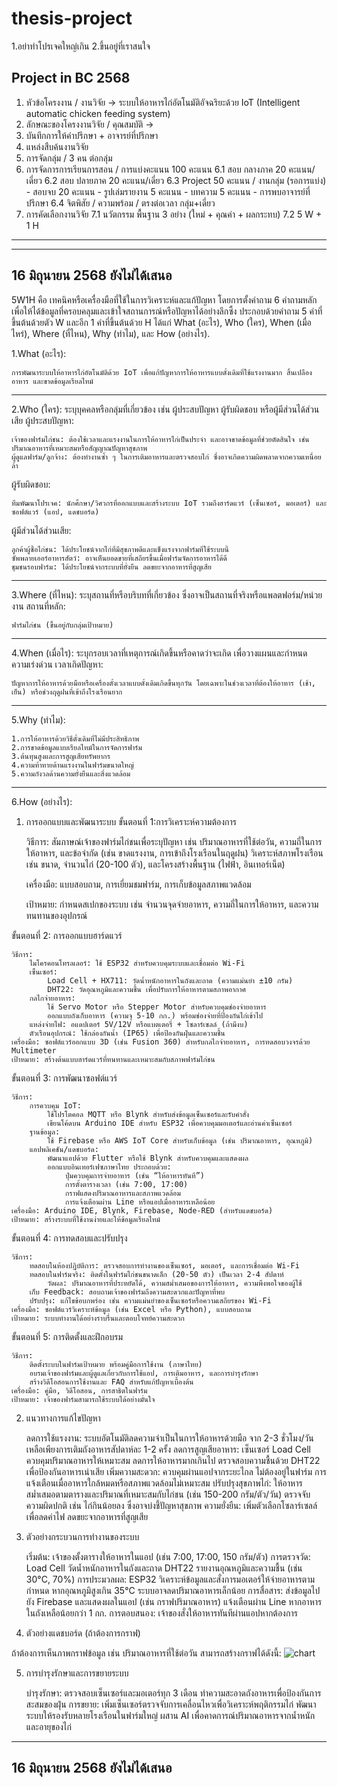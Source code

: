 # thesis-project

1.อย่าทำโปรเจคใหญ่เกิน 
2.ขึ้นอยู่ที่เราสนใจ

Project in BC 2568
------------------------------------------
1. หัวข้อโครงงาน / งานวิจัย -> ระบบให้อาหารไก่อัตโนมัติอัจฉริยะด้วย IoT (Intelligent automatic chicken feeding system)
2. ลักษณะของโครงงานวิจัย / คุณสมบัติ -> 
3. บันทึกการให้คำปรึกษา + อาจารย์ที่ปรึกษา
4. แหล่งสืบค้นงานวิจัย 
5. การจัดกลุ่ม  / 3 คน ต่อกลุ่ม
6. การจัดการการเรียนการสอน / การแบ่งคะแนน 100 คะแนน
   6.1 สอบ กลางภาค  20 คะแนน/เดี่ยว
   6.2 สอบ ปลายภาค 20 คะแนน/เดี่ยว
   6.3 Project  50 คะแนน / งานกลุ่ม (รอการแบ่ง)
        - สอบจบ    20 คะแนน
        - รูปเล่มรายงาน 5 คะแนน
        - บทความ 5 คะแนน
        - การพบอาจารย์ที่ปรึกษา 
   6.4 จิตพิสัย / ความพร้อม / ตรงต่อเวลา กลุ่ม+เดี่ยว
7. การคัดเลือกงานวิจัย
   7.1 นวัตกรรม พื้นฐาน 3 อย่าง (ใหม่ + คุณค่า + ผลกระทบ)
   7.2 5 W + 1 H
***
-----------------------------
16 มิถุนายน 2568 ยังไม่ได้เสนอ
-----------------------------
5W1H คือ เทคนิคหรือเครื่องมือที่ใช้ในการวิเคราะห์และแก้ปัญหา โดยการตั้งคำถาม 6 คำถามหลัก เพื่อให้ได้ข้อมูลที่ครอบคลุมและเข้าใจสถานการณ์หรือปัญหาได้อย่างลึกซึ้ง ประกอบด้วยคำถาม 5 คำที่ขึ้นต้นด้วยตัว W และอีก 1 คำที่ขึ้นต้นด้วย H ได้แก่ What (อะไร), Who (ใคร), When (เมื่อไหร่), Where (ที่ไหน), Why (ทำไม), และ How (อย่างไร).


1.What (อะไร): 

    การพัฒนาระบบให้อาหารไก่อัตโนมัติด้วย IoT เพื่อแก้ปัญหาการให้อาหารแบบดั้งเดิมที่ใช้แรงงานมาก สิ้นเปลืองอาหาร และขาดข้อมูลเรียลไทม์
------------------------------------------------------------------------------------------------------------------------------
2.Who (ใคร): ระบุบุคคลหรือกลุ่มที่เกี่ยวข้อง เช่น ผู้ประสบปัญหา ผู้รับผิดชอบ หรือผู้มีส่วนได้ส่วนเสีย
    ผู้ประสบปัญหา:

    เจ้าของฟาร์มไก่ชน: ต้องใช้เวลาและแรงงานในการให้อาหารไก่เป็นประจำ และอาจขาดข้อมูลที่ช่วยตัดสินใจ เช่น ปริมาณอาหารที่เหมาะสมหรือสัญญาณปัญหาสุขภาพ
    ผู้ดูแลฟาร์ม/ลูกจ้าง: ต้องทำงานซ้ำ ๆ ในการเติมอาหารและตรวจสอบไก่ ซึ่งอาจเกิดความผิดพลาดจากความเหนื่อยล้า

ผู้รับผิดชอบ:

    ทีมพัฒนาโปรเจค: นักศึกษา/วิศวกรที่ออกแบบและสร้างระบบ IoT รวมถึงฮาร์ดแวร์ (เซ็นเซอร์, มอเตอร์) และซอฟต์แวร์ (แอป, แดชบอร์ด)

ผู้มีส่วนได้ส่วนเสีย:

    ลูกค้าผู้ซื้อไก่ชน: ได้ประโยชน์จากไก่ที่มีสุขภาพดีและแข็งแรงจากฟาร์มที่ใช้ระบบนี้
    ซัพพลายเออร์อาหารสัตว์: อาจเห็นยอดขายที่เสถียรขึ้นเมื่อฟาร์มจัดการอาหารได้ดี
    ชุมชนรอบฟาร์ม: ได้ประโยชน์จากระบบที่ยั่งยืน ลดขยะจากอาหารที่สูญเสีย
--------------------------------------------------------------------------------------------------------------------------------
3.Where (ที่ไหน): ระบุสถานที่หรือบริบทที่เกี่ยวข้อง ซึ่งอาจเป็นสถานที่จริงหรือแพลตฟอร์ม/หน่วยงาน
    สถานที่หลัก:
    
    ฟาร์มไก่ชน (ขึ้นอยู่กับกลุ่มเป้าหมาย)
--------------------------------------------------------------------------------------------------------------------------------
4.When (เมื่อไร): ระบุกรอบเวลาที่เหตุการณ์เกิดขึ้นหรือคาดว่าจะเกิด เพื่อวางแผนและกำหนดความเร่งด่วน
   เวลาเกิดปัญหา:

    ปัญหาการให้อาหารด้วยมือหรือเครื่องตั้งเวลาแบบดั้งเดิมเกิดขึ้นทุกวัน โดยเฉพาะในช่วงเวลาที่ต้องให้อาหาร (เช้า, เย็น) หรือช่วงฤดูฝนที่เข้าถึงโรงเรือนยาก
--------------------------------------------------------------------------------------------------------------------------------
5.Why (ทำไม): 

    1.การให้อาหารด้วยวิธีดั้งเดิมที่ไม่มีประสิทธิภาพ
    2.การขาดข้อมูลแบบเรียลไทม์ในการจัดการฟาร์ม
    3.ต้นทุนสูงและการสูญเสียทรัพยากร
    4.ความท้าทายด้านแรงงานในฟาร์มขนาดใหญ่
    5.ความกังวลด้านความยั่งยืนและสิ่งแวดล้อม
--------------------------------------------------------------------------------------------------------------------------------
6.How (อย่างไร): 

1. การออกแบบและพัฒนาระบบ
ขั้นตอนที่ 1:การวิเคราะห์ความต้องการ

    วิธีการ:
        สัมภาษณ์เจ้าของฟาร์มไก่ชนเพื่อระบุปัญหา เช่น ปริมาณอาหารที่ใช้ต่อวัน, ความถี่ในการให้อาหาร, และข้อจำกัด (เช่น ขาดแรงงาน, การเข้าถึงโรงเรือนในฤดูฝน)
        วิเคราะห์สภาพโรงเรือน เช่น ขนาด, จำนวนไก่ (20-100 ตัว), และโครงสร้างพื้นฐาน (ไฟฟ้า, อินเทอร์เน็ต)
   
    เครื่องมือ:
        แบบสอบถาม, การเยี่ยมชมฟาร์ม, การเก็บข้อมูลสภาพแวดล้อม
   
    เป้าหมาย:
       กำหนดสเปกของระบบ เช่น จำนวนจุดจ่ายอาหาร, ความถี่ในการให้อาหาร, และความทนทานของอุปกรณ์

ขั้นตอนที่ 2: การออกแบบฮาร์ดแวร์

    วิธีการ:
        ไมโครคอนโทรลเลอร์: ใช้ ESP32 สำหรับควบคุมระบบและเชื่อมต่อ Wi-Fi
        เซ็นเซอร์:
            Load Cell + HX711: วัดน้ำหนักอาหารในถังและถาด (ความแม่นยำ ±10 กรัม)
            DHT22: วัดอุณหภูมิและความชื้น เพื่อปรับการให้อาหารตามสภาพอากาศ
        กลไกจ่ายอาหาร:
            ใช้ Servo Motor หรือ Stepper Motor สำหรับควบคุมช่องจ่ายอาหาร
            ออกแบบถังเก็บอาหาร (ความจุ 5-10 กก.) พร้อมช่องจ่ายที่ป้องกันไก่เข้าไป
        แหล่งจ่ายไฟ: อแดปเตอร์ 5V/12V หรือแบตเตอรี่ + โซลาร์เซลล์ (ถ้ามีงบ)
        ตัวเรือนอุปกรณ์: ใช้กล่องกันน้ำ (IP65) เพื่อป้องกันฝุ่นและความชื้น
    เครื่องมือ: ซอฟต์แวร์ออกแบบ 3D (เช่น Fusion 360) สำหรับกลไกจ่ายอาหาร, การทดสอบวงจรด้วย Multimeter
    เป้าหมาย: สร้างต้นแบบฮาร์ดแวร์ที่ทนทานและเหมาะสมกับสภาพฟาร์มไก่ชน

ขั้นตอนที่ 3: การพัฒนาซอฟต์แวร์

    วิธีการ:
        การควบคุม IoT:
            ใช้โปรโตคอล MQTT หรือ Blynk สำหรับส่งข้อมูลเซ็นเซอร์และรับคำสั่ง
            เขียนโค้ดบน Arduino IDE สำหรับ ESP32 เพื่อควบคุมมอเตอร์และอ่านค่าเซ็นเซอร์
        ฐานข้อมูล:
            ใช้ Firebase หรือ AWS IoT Core สำหรับเก็บข้อมูล (เช่น ปริมาณอาหาร, อุณหภูมิ)
        แอปพลิเคชัน/แดชบอร์ด:
            พัฒนาแอปด้วย Flutter หรือใช้ Blynk สำหรับควบคุมและแสดงผล
            ออกแบบอินเทอร์เฟซภาษาไทย ประกอบด้วย:
                ปุ่มควบคุมการจ่ายอาหาร (เช่น “ให้อาหารทันที”)
                การตั้งตารางเวลา (เช่น 7:00, 17:00)
                กราฟแสดงปริมาณอาหารและสภาพแวดล้อม
                การแจ้งเตือนผ่าน Line หรือแอปเมื่ออาหารเหลือน้อย
    เครื่องมือ: Arduino IDE, Blynk, Firebase, Node-RED (สำหรับแดชบอร์ด)
    เป้าหมาย: สร้างระบบที่ใช้งานง่ายและให้ข้อมูลเรียลไทม์

ขั้นตอนที่ 4: การทดสอบและปรับปรุง

    วิธีการ:
        ทดสอบในห้องปฏิบัติการ: ตรวจสอบการทำงานของเซ็นเซอร์, มอเตอร์, และการเชื่อมต่อ Wi-Fi
        ทดสอบในฟาร์มจริง: ติดตั้งในฟาร์มไก่ชนขนาดเล็ก (20-50 ตัว) เป็นเวลา 2-4 สัปดาห์
            วัดผล: ปริมาณอาหารที่ประหยัดได้, ความสม่ำเสมอของการให้อาหาร, ความพึงพอใจของผู้ใช้
        เก็บ Feedback: สอบถามเจ้าของฟาร์มถึงความสะดวกและปัญหาที่พบ
        ปรับปรุง: แก้ไขข้อบกพร่อง เช่น ความแม่นยำของเซ็นเซอร์หรือความเสถียรของ Wi-Fi
    เครื่องมือ: ซอฟต์แวร์วิเคราะห์ข้อมูล (เช่น Excel หรือ Python), แบบสอบถาม
    เป้าหมาย: ระบบทำงานได้อย่างราบรื่นและตอบโจทย์ความสะดวก

ขั้นตอนที่ 5: การติดตั้งและฝึกอบรม

    วิธีการ:
        ติดตั้งระบบในฟาร์มเป้าหมาย พร้อมคู่มือการใช้งาน (ภาษาไทย)
        อบรมเจ้าของฟาร์มและผู้ดูแลเกี่ยวกับการใช้แอป, การเติมอาหาร, และการบำรุงรักษา
        สร้างวิดีโอสอนการใช้งานและ FAQ สำหรับแก้ปัญหาเบื้องต้น
    เครื่องมือ: คู่มือ, วิดีโอสอน, การสาธิตในฟาร์ม
    เป้าหมาย: เจ้าของฟาร์มสามารถใช้ระบบได้อย่างมั่นใจ

2. แนวทางการแก้ไขปัญหา

    ลดการใช้แรงงาน:
        ระบบอัตโนมัติลดความจำเป็นในการให้อาหารด้วยมือ จาก 2-3 ชั่วโมง/วัน เหลือเพียงการเติมถังอาหารสัปดาห์ละ 1-2 ครั้ง
    ลดการสูญเสียอาหาร:
        เซ็นเซอร์ Load Cell ควบคุมปริมาณอาหารให้เหมาะสม ลดการให้อาหารมากเกินไป
        ตรวจสอบความชื้นด้วย DHT22 เพื่อป้องกันอาหารเน่าเสีย
    เพิ่มความสะดวก:
        ควบคุมผ่านแอปจากระยะไกล ไม่ต้องอยู่ในฟาร์ม
        การแจ้งเตือนเมื่ออาหารใกล้หมดหรือสภาพแวดล้อมไม่เหมาะสม
    ปรับปรุงสุขภาพไก่:
        ให้อาหารสม่ำเสมอตามตารางและปริมาณที่เหมาะสมกับไก่ชน (เช่น 150-200 กรัม/ตัว/วัน)
        ตรวจจับความผิดปกติ เช่น ไก่กินน้อยลง ซึ่งอาจบ่งชี้ปัญหาสุขภาพ
    ความยั่งยืน:
        เพิ่มตัวเลือกโซลาร์เซลล์เพื่อลดค่าไฟ
        ลดขยะจากอาหารที่สูญเสีย

3. ตัวอย่างกระบวนการทำงานของระบบ

    เริ่มต้น:
        เจ้าของตั้งตารางให้อาหารในแอป (เช่น 7:00, 17:00, 150 กรัม/ตัว)
    การตรวจวัด:
        Load Cell วัดน้ำหนักอาหารในถังและถาด
        DHT22 รายงานอุณหภูมิและความชื้น (เช่น 30°C, 70%)
    การประมวลผล:
        ESP32 วิเคราะห์ข้อมูลและสั่งการมอเตอร์ให้จ่ายอาหารตามกำหนด
        หากอุณหภูมิสูงเกิน 35°C ระบบอาจลดปริมาณอาหารเล็กน้อย
    การสื่อสาร:
        ส่งข้อมูลไปยัง Firebase และแสดงผลในแอป (เช่น กราฟปริมาณอาหาร)
        แจ้งเตือนผ่าน Line หากอาหารในถังเหลือน้อยกว่า 1 กก.
    การตอบสนอง:
        เจ้าของสั่งให้อาหารทันทีผ่านแอปหากต้องการ

4. ตัวอย่างแดชบอร์ด (ถ้าต้องการกราฟ)

ถ้าต้องการเห็นภาพกราฟข้อมูล เช่น 
ปริมาณอาหารที่ใช้ต่อวัน สามารถสร้างกราฟได้ดังนี้:
![chart](https://github.com/user-attachments/assets/538aa568-300d-47dd-a9db-aab176b5db10)

5. การบำรุงรักษาและการขยายระบบ

    บำรุงรักษา:
        ตรวจสอบเซ็นเซอร์และมอเตอร์ทุก 3 เดือน
        ทำความสะอาดถังอาหารเพื่อป้องกันการสะสมของฝุ่น
    การขยาย:
        เพิ่มเซ็นเซอร์ตรวจจับการเคลื่อนไหวเพื่อวิเคราะห์พฤติกรรมไก่
        พัฒนาระบบให้รองรับหลายโรงเรือนในฟาร์มใหญ่
        ผสาน AI เพื่อคาดการณ์ปริมาณอาหารจากน้ำหนักและอายุของไก่

-----------------------------
16 มิถุนายน 2568 ยังไม่ได้เสนอ
-----------------------------
